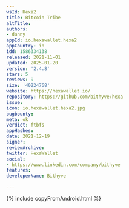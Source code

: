 ```yaml
---
wsId: Hexa2
title: Bitcoin Tribe
altTitle: 
authors:
- danny
appId: io.hexawallet.hexa2
appCountry: in
idd: 1586334138
released: 2021-11-01
updated: 2025-01-20
version: '2.4.8'
stars: 5
reviews: 9
size: '40224768'
website: https://hexawallet.io/
repository: https://github.com/bithyve/hexa
issue: 
icon: io.hexawallet.hexa2.jpg
bugbounty: 
meta: ok
verdict: ftbfs
appHashes: 
date: 2021-12-19
signer: 
reviewArchive: 
twitter: HexaWallet
social:
- https://www.linkedin.com/company/bithyve
features: 
developerName: Bithyve

---
```


{% include copyFromAndroid.html %}